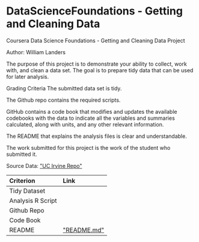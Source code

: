 # DataScienceFoundations - Getting and Cleaning Data
Coursera Data Science Foundations - Getting and Cleaning Data Project

Author: William Landers

The purpose of this project is to demonstrate your ability to collect, work with, and clean a data set. The goal is to prepare tidy data that can be used for later analysis. 

Grading Criteria
The submitted data set is tidy. 

The Github repo contains the required scripts.

GitHub contains a code book that modifies and updates the available codebooks with the data to indicate all the variables and summaries calculated, along with units, and any other relevant information.

The README that explains the analysis files is clear and understandable.

The work submitted for this project is the work of the student who submitted it.

Source Data:
["UC Irvine Repo"](https://d396qusza40orc.cloudfront.net/getdata%2Fprojectfiles%2FUCI%20HAR%20Dataset.zip)

| Criterion | Link |
|:----------|:-----|
|Tidy Dataset|
|Analysis R Script|
|Github Repo|
|Code Book|
|README|["README.md"](https://github.com/w-lan/DataScienceFoundations-Getting_and_Cleaning_Data/edit/main/README.md) 
